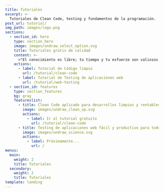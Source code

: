 ```yaml
---
title: Tutoriales
excerpt: >-
  Tutoriales de Clean Code, testing y fundamentos de la programación.
post_url: tutorial/
img_path: images/logo.png
sections:
  - section_id: hero
    type: section_hero
    image: images/undraw_select_option.svg
    title: Tutoriales gratis de calidad
    content: >-
      >"El conocimiento es libre; tu tiempo y tu esfuerzo son valiosos."
    actions:
      - label: Tutorial de Código limpio
        url: /tutorial/clean-code
      - label: Tutorial de Testing de aplicaciones web
        url: /tutorial/web-testing
  - section_id: features
    type: section_features
    bg: gray
    featureslist:
      - title: Clean Code aplicado para desarrollos limpios y rentables
        image: images/undraw_clean_up.svg
        actions:
          - label: Ir al tutorial gratuito
            url: /tutorial/clean-code
      - title: Testing de aplicaciones web fácil y productivo para todos
        image: images/undraw_science.svg
        actions:
          - label: Próximamente...
            url: /
menus:
  main:
    weight: 2
    title: Tutoriales
  secondary:
    weight: 2
    title: Tutoriales
template: landing
---
```

